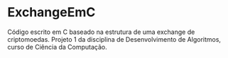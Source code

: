 # ExchangeEmC
Código escrito em C baseado na estrutura de uma exchange de criptomoedas. Projeto 1 da disciplina de Desenvolvimento de Algoritmos, curso de Ciência da Computação.

